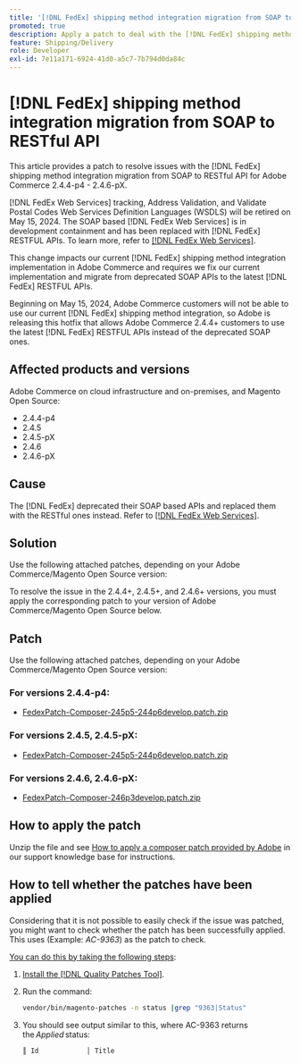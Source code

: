```yaml
---
title: '[!DNL FedEx] shipping method integration migration from SOAP to RESTful API'
promoted: true
description: Apply a patch to deal with the [!DNL FedEx] shipping method integration migration from SOAP to RESTful API for Adobe Commerce 2.4.4-p4 - 2.4.6-pX.
feature: Shipping/Delivery
role: Developer
exl-id: 7e11a171-6924-41d0-a5c7-7b794d0da84c
---
```

# [!DNL FedEx] shipping method integration migration from SOAP to RESTful API

This article provides a patch to resolve issues with the [!DNL FedEx] shipping method integration migration from SOAP to RESTful API for Adobe Commerce 2.4.4-p4 - 2.4.6-pX.

[!DNL FedEx Web Services] tracking, Address Validation, and Validate Postal Codes Web Services Definition Languages (WSDLS) will be retired on May 15, 2024. The SOAP based [!DNL FedEx Web Services] is in development containment and has been replaced with [!DNL FedEx] RESTFUL APIs. To learn more, refer to [[!DNL FedEx Web Services]](https://www.fedex.com/en-us/developer/web-services.html).

This change impacts our current [!DNL FedEx] shipping method integration implementation in Adobe Commerce and requires we fix our current implementation and migrate from deprecated SOAP APIs to the latest [!DNL FedEx] RESTFUL APIs.

Beginning on May 15, 2024, Adobe Commerce customers will not be able to use our current [!DNL FedEx] shipping method integration, so Adobe is releasing this hotfix that allows Adobe Commerce 2.4.4+ customers to use the latest [!DNL FedEx] RESTFUL APIs instead of the deprecated SOAP ones.


## Affected products and versions

Adobe Commerce on cloud infrastructure and on-premises, and Magento Open Source:

* 2.4.4-p4
* 2.4.5
* 2.4.5-pX
* 2.4.6
* 2.4.6-pX

## Cause

The [!DNL FedEx] deprecated their SOAP based APIs and replaced them with the RESTful ones instead. Refer to [[!DNL FedEx Web Services]](https://www.fedex.com/en-us/developer/web-services.html).

## Solution

Use the following attached patches, depending on your Adobe Commerce/Magento Open Source version:

To resolve the issue in the 2.4.4+, 2.4.5+, and 2.4.6+ versions, you must apply the corresponding patch to your version of Adobe Commerce/Magento Open Source below.

## Patch

Use the following attached patches, depending on your Adobe Commerce/Magento Open Source version:

### For versions 2.4.4-p4:

* [FedexPatch-Composer-245p5-244p6develop.patch.zip](assets/FedexPatch-Composer-245p5-244p6develop.patch.zip)

### For versions 2.4.5, 2.4.5-pX:

* [FedexPatch-Composer-245p5-244p6develop.patch.zip](assets/FedexPatch-Composer-245p5-244p6develop.patch.zip)


### For versions 2.4.6, 2.4.6-pX:


* [FedexPatch-Composer-246p3develop.patch.zip](assets/FedexPatch-Composer-246p3develop.patch.zip)


## How to apply the patch

Unzip the file and see [How to apply a composer patch provided by Adobe](https://experienceleague.adobe.com/docs/commerce-knowledge-base/kb/how-to/how-to-apply-a-composer-patch-provided-by-magento.html) in our support knowledge base for instructions.

## How to tell whether the patches have been applied

Considering that it is not possible to easily check if the issue was patched, you might want to check whether the patch has been successfully applied. This uses (Example: *AC-9363*) as the patch to check.

<u>You can do this by taking the following steps</u>:

1. [Install the [!DNL Quality Patches Tool]](https://experienceleague.adobe.com/docs/commerce-operations/tools/quality-patches-tool/usage.html).
1. Run the command:

    ```bash
    vendor/bin/magento-patches -n status |grep "9363|Status"
    ```

1. You should see output similar to this, where AC-9363 returns the *Applied* status:

    ```bash
    ║ Id            │ Title                                                        │ Category        │ Origin                 │ Status      │ Details                                          ║ ║ N/A           │ ../m2-hotfixes/AC-9363_USPS_Ground_Advantage_shipping_method_COMPOSER_patch.patch      │ Other           │ Local                  │ Applied     │ Patch type: Custom                                
    ```
